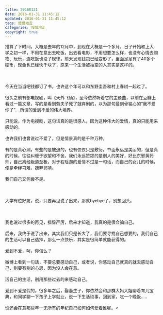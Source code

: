 ```yaml
---
title: 20160131
date: 2016-01-31 11:45:12
updated: 2016-01-31 11:45:12
tags: 慢慢地走
categories: 慢慢地走
copyright: true
---
```



推算了下时间，大概是去年的12月中，到现在大概是一个多月，日子开始和上大学之初一样，不用在意出去吃饭，出去看电影，不用想要怎么样，也没有心情去购物、玩乐，连吃饭也没了规律，前天发现钱包已经变形了，里面足足有了40多个硬币，现金也已经快千块了，原来一个生活被抽空的人其实是这样的。</br></br></br></br>今天在当当吧钱都订了书，也许这个年可以和东野圭吾和村上春树一起过了。</br></br>很久之前有部电视剧，叫《天外飞仙》，至今依然听着它的主题曲，以前在豆瓣上看过一篇文章，写的是看到劳夫子死了就弃剧的，以为那句最刻骨铭心的“我不爱你了”....所谓的爱到不爱的伟大境界。</br></br>只能说，作为电视剧，这句话真的是很感人，因为这种伟大的爱情，真的只能用来感动的。</br></br>也许我们也曾说过不爱了，但是情景真的是千种万种。</br></br>有的是真心测，有些的是被迫的，也有仅仅只是敷衍。书面永远是美丽的，但是真的时候，往往纠缠于欲望和不舍。我们永远赞颂的是别人的美好，好比东邪黄药师，自己离经叛道至极，对于程瑶迦的爱情不过是一句话，而自己的女儿的时候，便是牵绊刁难，嫌弃郭靖。</br></br>我们自己又何尝不是。</br></br></br></br>大学有位好友，说，只要再见说了出来，那就byebye了，别想回头。</br></br></br></br>我也说过很多的再见，措辞严厉，后来才知道，我真的是很会骗自己。</br></br>后来，我终于说了出来，其实我们只是长大了，我们要寻找自己想要的，我们自己的生活可以自己选择，那么一点快乐，其实是很简单就能获得的。</br></br>爱到不爱，呵，你信么？</br></br>微博上看到一句话，不要总要感动自己，或者说，你感动自己就真的就去感动自己，别要有别的心思，因为没人会在意。</br></br>活自己的生活，别用那些过去的来感动自己。</br></br>爱到不爱是假的，很多年之后，娶妻生子，你依然会和那群大妈大姐聊着育儿宝典，和同学聊一下孩子上学就业，说一下生活琐事，回到家，吃一个晚饭.....</br></br>谁还会在意那些年一无所有的年纪自己如何如何爱着谁呢。<